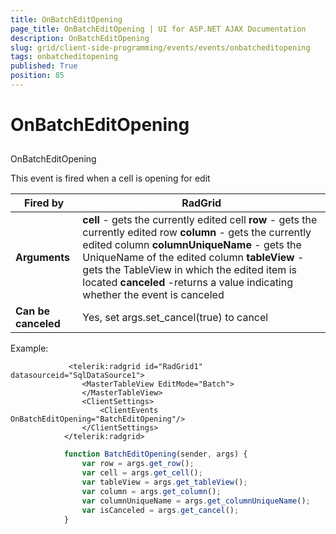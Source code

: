```yaml
---
title: OnBatchEditOpening
page_title: OnBatchEditOpening | UI for ASP.NET AJAX Documentation
description: OnBatchEditOpening
slug: grid/client-side-programming/events/events/onbatcheditopening
tags: onbatcheditopening
published: True
position: 85
---
```


# OnBatchEditOpening



## 

OnBatchEditOpening

This event is fired when a cell is opening for edit


|  __Fired by__  | RadGrid |
| ------ | ------ |
| __Arguments__ | __cell__ - gets the currently edited cell __row__ - gets the currently edited row __column__ - gets the currently edited column __columnUniqueName__ - gets the UniqueName of the edited column __tableView__ - gets the TableView in which the edited item is located __canceled__ -returns a value indicating whether the event is canceled|
| __Can be canceled__ |Yes, set args.set_cancel(true) to cancel|

Example:

````ASPNET
	         <telerik:radgrid id="RadGrid1" datasourceid="SqlDataSource1">
	            <MasterTableView EditMode="Batch">
	            </MasterTableView>
	            <ClientSettings>
	                <ClientEvents OnBatchEditOpening="BatchEditOpening"/>
	            </ClientSettings>
	        </telerik:radgrid>
````



````JavaScript
	        function BatchEditOpening(sender, args) {
	            var row = args.get_row();
	            var cell = args.get_cell();
	            var tableView = args.get_tableView();
	            var column = args.get_column();
	            var columnUniqueName = args.get_columnUniqueName();
	            var isCanceled = args.get_cancel();
	        }
````



